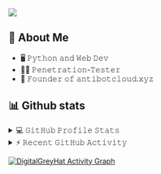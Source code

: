 <img src="hello.gif"/>

## :book: About Me
- 🖥 𝙿𝚢𝚝𝚑𝚘𝚗 𝚊𝚗𝚍 𝚆𝚎𝚋 𝙳𝚎𝚟
- 👨‍💻 𝙿𝚎𝚗𝚎𝚝𝚛𝚊𝚝𝚒𝚘𝚗-𝚃𝚎𝚜𝚝𝚎𝚛
- 💼 𝙵𝚘𝚞𝚗𝚍𝚎𝚛 𝚘𝚏 𝚊𝚗𝚝𝚒𝚋𝚘𝚝𝚌𝚕𝚘𝚞𝚍.𝚡𝚢𝚣

## 📊 Github stats
<details> 
  <summary>💻 𝙶𝚒𝚝𝙷𝚞𝚋 𝙿𝚛𝚘𝚏𝚒𝚕𝚎 𝚂𝚝𝚊𝚝𝚜</summary>
  <br/>
<img alt="DigitalGreyHat's Github Stats" src="https://github-readme-stats.vercel.app/api/?username=DigitalGreyHat&show_icons=true&count_private=true&theme=react&hide_border=true&bg_color=1F222E&title_color=F85D7F&icon_color=F8D866" height="180px"/></a><img alt="DigitalGreyHat's Top Languages" src="https://github-readme-stats.vercel.app/api/top-langs/?username=DigitalGreyHat&layout=compact&theme=react&hide_border=true&bg_color=1F222E&title_color=F85D7F&icon_color=F8D866" height="180px" align="right"/></a>
  <br/>
  <b align="left">Note:</b> Top languages is only a metric of the languages my public code consists of and doesn't reflect experience or skill level.
  <hr>
  <p align="center"> 
  Visitor count<br>
  <img src="https://profile-counter.glitch.me/digitalgreyhat/count.svg" />
</p>

</details>


<!-- https://github.com/jamesgeorge007/github-activity-readme -->
<details>
  <summary>⚡ 𝚁𝚎𝚌𝚎𝚗𝚝 𝙶𝚒𝚝𝙷𝚞𝚋 𝙰𝚌𝚝𝚒𝚟𝚒𝚝𝚢</summary>
  <br/>

<!--START_SECTION:activity-->
1. 💪 Opened PR [#5](https://github.com/Fx64b/AntiPhishBot/pull/5) in [Fx64b/AntiPhishBot](https://github.com/Fx64b/AntiPhishBot)
<!--END_SECTION:activity-->
</details>

<!-- https://github.com/ashutosh00710/github-readme-activity-graph -->
<a href="https://github.com/ashutosh00710/github-readme-activity-graph"><img alt="DigitalGreyHat Activity Graph" src="https://activity-graph.herokuapp.com/graph?username=DigitalGreyHat&bg_color=1F222E&color=F8D866&line=F85D7F&point=FFFFFF&hide_border=true" /></a>
